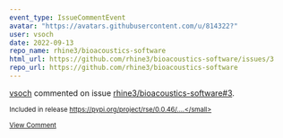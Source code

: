 ```yaml
---
event_type: IssueCommentEvent
avatar: "https://avatars.githubusercontent.com/u/814322?"
user: vsoch
date: 2022-09-13
repo_name: rhine3/bioacoustics-software
html_url: https://github.com/rhine3/bioacoustics-software/issues/3
repo_url: https://github.com/rhine3/bioacoustics-software
---
```


<a href='https://github.com/vsoch' target='_blank'>vsoch</a> commented on issue <a href='https://github.com/rhine3/bioacoustics-software/issues/3' target='_blank'>rhine3/bioacoustics-software#3</a>.

<small>Included in release https://pypi.org/project/rse/0.0.46/....</small>

<a href='https://github.com/rhine3/bioacoustics-software/issues/3' target='_blank'>View Comment</a>